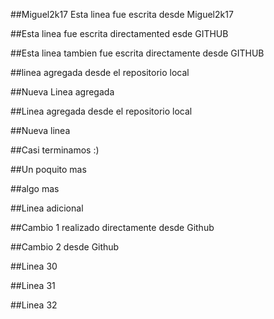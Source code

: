 ##Miguel2k17
Esta linea fue escrita desde Miguel2k17

##Esta linea fue escrita directamented esde GITHUB

##Esta linea tambien fue escrita directamente desde GITHUB

##linea agregada desde el repositorio local

##Nueva Linea agregada

##Linea agregada desde el repositorio local

##Nueva linea

##Casi terminamos :)

##Un poquito mas

##algo mas

##Linea adicional

##Cambio 1 realizado directamente desde Github

##Cambio 2 desde Github

##Linea 30

##Linea 31

##Linea 32
